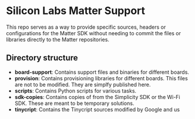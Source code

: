 # Silicon Labs Matter Support

This repo serves as a way to provide specific sources, headers or configurations for the Matter SDK without needing to commit the files or libraries directly to the Matter repositories.

## Directory structure

- **board-support**: Contains support files and binaries for different boards.
- **provision**: Contains provisioning libraries for different boards. This files are not to be modified. They are simplfy published here.
- **scripts**: Contains Python scripts for various tasks.
- **sdk-copies**: Contains copies of from the Simplicity SDK or the Wi-Fi SDK. These are meant to be temporary solutions.
- **tinycript**: Contains the Tinycript sources modified by Google and us